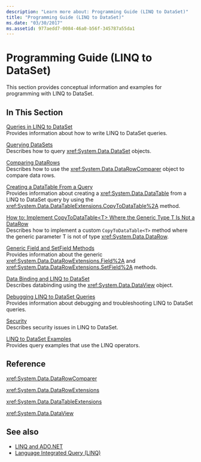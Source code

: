 ```yaml
---
description: "Learn more about: Programming Guide (LINQ to DataSet)"
title: "Programming Guide (LINQ to DataSet)"
ms.date: "03/30/2017"
ms.assetid: 977aedd7-0084-46a0-b56f-345787a55da1
---
```

# Programming Guide (LINQ to DataSet)

This section provides conceptual information and examples for programming with LINQ to DataSet.  
  
## In This Section  

 [Queries in LINQ to DataSet](queries-in-linq-to-dataset.md)  
 Provides information about how to write LINQ to DataSet queries.  
  
 [Querying DataSets](querying-datasets-linq-to-dataset.md)  
 Describes how to query <xref:System.Data.DataSet> objects.  
  
 [Comparing DataRows](comparing-datarows-linq-to-dataset.md)  
 Describes how to use the <xref:System.Data.DataRowComparer> object to compare data rows.  
  
 [Creating a DataTable From a Query](creating-a-datatable-from-a-query-linq-to-dataset.md)  
 Provides information about creating a <xref:System.Data.DataTable> from a LINQ to DataSet query by using the <xref:System.Data.DataTableExtensions.CopyToDataTable%2A> method.  
  
 [How to: Implement CopyToDataTable\<T> Where the Generic Type T Is Not a DataRow](implement-copytodatatable-where-type-not-a-datarow.md)  
 Describes how to implement a custom `CopyToDataTable<T>` method where the generic parameter T is not of type <xref:System.Data.DataRow>.  
  
 [Generic Field and SetField Methods](generic-field-and-setfield-methods-linq-to-dataset.md)  
 Provides information about the generic <xref:System.Data.DataRowExtensions.Field%2A> and <xref:System.Data.DataRowExtensions.SetField%2A> methods.  
  
 [Data Binding and LINQ to DataSet](data-binding-and-linq-to-dataset.md)  
 Describes databinding using the <xref:System.Data.DataView> object.  
  
 [Debugging LINQ to DataSet Queries](debugging-linq-to-dataset-queries.md)  
 Provides information about debugging and troubleshooting LINQ to DataSet queries.  
  
 [Security](security-linq-to-dataset.md)  
 Describes security issues in LINQ to DataSet.  
  
 [LINQ to DataSet Examples](linq-to-dataset-examples.md)  
 Provides query examples that use the LINQ operators.  
  
## Reference  

 <xref:System.Data.DataRowComparer>  
  
 <xref:System.Data.DataRowExtensions>  
  
 <xref:System.Data.DataTableExtensions>  
  
 <xref:System.Data.DataView>  
  
## See also

- [LINQ and ADO.NET](linq-and-ado-net.md)
- [Language Integrated Query (LINQ)](/dotnet/csharp/linq/)
